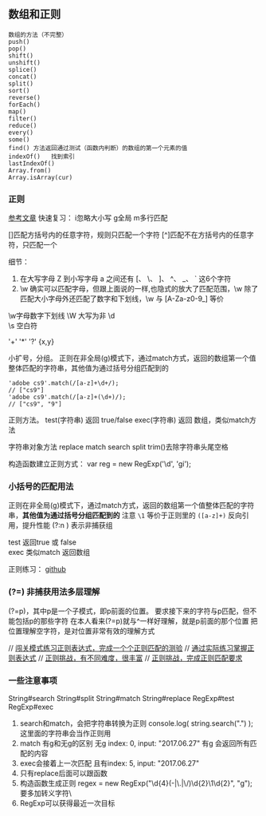 ## 数组和正则

    数组的方法（不完整）
    push()
    pop()
    shift()
    unshift()
    splice()
    concat()
    split()
    sort()
    reverse()
    forEach()
    map()
    filter()
    reduce()
    every()
    some()
    find() 方法返回通过测试（函数内判断）的数组的第一个元素的值
    indexOf()   找到索引
    lastIndexOf()
    Array.from()
    Array.isArray(cur)

### 正则
[参考文章](https://www.jianshu.com/p/488d60349325)
快速复习：
i忽略大小写
g全局
m多行匹配

[]匹配方括号内的任意字符，规则只匹配一个字符
[^]匹配不在方括号内的任意字符，只匹配一个

细节：
1. 在大写字母 Z 到小写字母 a 之间还有 [、 \、 ]、 ^、 _、 ` 这6个字符
2. \w 确实可以匹配字母，但跟上面说的一样,也隐式的放大了匹配范围，\w 除了匹配大小字母外还匹配了数字和下划线，\w 与 [A-Za-z0-9_] 等价

\w字母数字下划线  \W 大写为非
\d  
\s 空白符

'+'
'*'
'?'
{x,y}


小扩号，分组。
正则在非全局(g)模式下，通过match方式，返回的数组第一个值整体匹配的字符串，其他值为通过括号分组匹配到的
```
'adobe cs9'.match(/[a-z]+\d+/);
// ["cs9"]
'adobe cs9'.match(/[a-z]+(\d+)/);
// ["cs9", "9"]
```


正则方法。 
test(字符串)  返回 true/false
exec(字符串)  返回 数组，类似match方法

字符串对象方法
    replace
    match
    search
    split
    trim()去除字符串头尾空格


构造函数建立正则方式：
var reg = new RegExp('\d', 'gi');


### 小括号的匹配用法
正则在非全局(g)模式下，通过match方式，返回的数组第一个值整体匹配的字符串，**其他值为通过括号分组匹配到的**
注意 `\1` 等价于正则里的 `([a-z]+)`  反向引用，提升性能 (?:n ) 表示非捕获组

test 返回true 或 false     
exec 类似match 返回数组

正则练习：
[github](https://github.com/jawil/blog/issues/20)


### (?=) 非捕获用法多层理解
(?=p)，其中p是一个子模式，即p前面的位置。
要求接下来的字符与p匹配，但不能包括p的那些字符
在本人看来(?=p)就与^一样好理解，就是p前面的那个位置
把位置理解空字符，是对位置非常有效的理解方式

// [闯关模式练习正则表达式，完成一个个正则匹配的测验](http://regex.alf.nu)
// [ 通过实际练习掌握正则表达式](http://regexone.com/)
// [正则挑战，有不同难度，很丰富](https://regexcrossword.com/)
// [正则挑战，完成正则匹配要求](http://callumacrae.github.io/regex-tuesday/)


### 一些注意事项
String#search
String#split
String#match
String#replace
RegExp#test
RegExp#exec
1. search和match，会把字符串转换为正则
console.log( string.search(".") );   这里面的字符串会当作正则用
2. match  有g和无g的区别
无g  index: 0, input: "2017.06.27"
有g  会返回所有匹配的内容
3. exec会接着上一次匹配  且有index: 5, input: "2017.06.27"
4. 只有replace后面可以跟函数
5. 构造函数生成正则 regex = new RegExp("\\d{4}(-|\\.|\\/)\\d{2}\\1\\d{2}", "g");要多加转义字符\
6. RegExp可以获得最近一次目标
